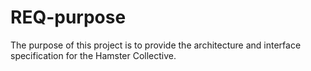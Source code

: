 # REQ-purpose

The purpose of this project is to provide the architecture and interface specification for the Hamster Collective.

